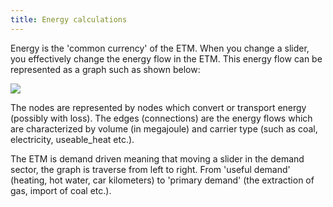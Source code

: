 ```yaml
---
title: Energy calculations
---
```


Energy is the 'common currency' of the ETM. When you change a slider, you effectively change the energy flow in the ETM. This energy flow can be represented as a graph such as shown below:

![](/img/docs/Graph.jpg)

The nodes are represented by nodes which convert or transport energy (possibly with loss). The edges (connections) are the energy flows which are characterized by volume (in megajoule) and carrier type (such as coal, electricity, useable_heat etc.).

The ETM is demand driven meaning that moving a slider in the demand sector, the graph is traverse from left to right. From 'useful demand' (heating, hot water, car kilometers) to 'primary demand' (the extraction of gas, import of coal etc.).
